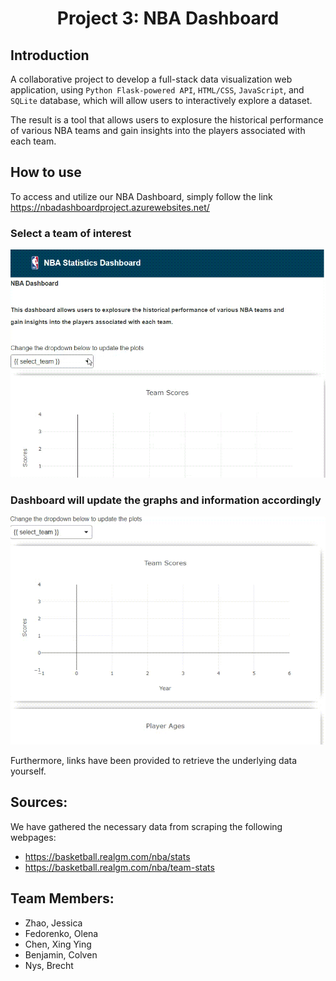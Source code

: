 <h1 align="center">Project 3: NBA Dashboard  </h1>
<p align="center">

## Introduction
A collaborative project to develop a full-stack data visualization web application, using `Python Flask-powered API`, `HTML/CSS`, `JavaScript`, and `SQLite` database, which will allow users to interactively explore a dataset.

The result is a tool that allows users to explosure the historical performance of various NBA teams and gain insights into the players associated with each team. 

## How to use
To access and utilize our NBA Dashboard, simply follow the link 
 https://nbadashboardproject.azurewebsites.net/

 ### Select a team of interest
 
 ![](https://github.com/NysB/Project_3/blob/main/GIF%20for%20demo/webproj%20part%201.gif)

 ### Dashboard will update the graphs and information accordingly
 
 ![](https://github.com/NysB/Project_3/blob/main/GIF%20for%20demo/webproj%20part%202.gif)
 

Furthermore, links have been provided to retrieve the underlying data yourself. 

## Sources:
We have gathered the necessary data from scraping the following webpages: 
- https://basketball.realgm.com/nba/stats
- https://basketball.realgm.com/nba/team-stats

## Team Members:
- Zhao, Jessica
- Fedorenko, Olena
- Chen, Xing Ying
- Benjamin, Colven
- Nys, Brecht

